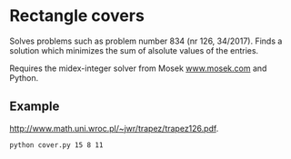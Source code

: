 # Rectangle covers

Solves problems such as problem number 834 (nr 126, 34/2017). Finds a solution which minimizes the sum of alsolute values of the entries. 

Requires the midex-integer solver from Mosek www.mosek.com and Python.

## Example

http://www.math.uni.wroc.pl/~jwr/trapez/trapez126.pdf.


```
python cover.py 15 8 11
```

